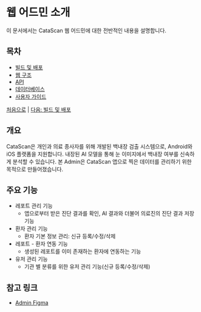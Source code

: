 # 웹 어드민 소개

이 문서에서는 CataScan 웹 어드민에 대한 전반적인 내용을 설명합니다.

## 목차

- [빌드 및 배포](01_build_and_deployment.md)
- [웹 구조](02_web_architecture.md)
- [API](03_api.md)
- [데이터베이스](04_database.md)
- [사용자 가이드](05_user_guide.md)

[처음으로](../overview.md) |
[다음: 빌드 및 배포](01_build_and_deployment.md)

## 개요

CataScan은 개인과 의료 종사자를 위해 개발된 백내장 검출 시스템으로, Android와 iOS 플랫폼을 지원합니다. 내장된 AI 모델을 통해 눈 이미지에서 백내장 여부를 신속하게 분석할 수 있습니다. 본 Admin은 CataScan 앱으로 찍은 데이터를 관리하기 위한 목적으로 만들어졌습니다.

## 주요 기능

- 레포트 관리 기능
  - 앱으로부터 받은 진단 결과를 확인, AI 결과와 더불어 의료진의 진단 결과 저장 기능
- 환자 관리 기능
  - 환자 기본 정보 관리: 신규 등록/수정/삭제
- 레포트 - 환자 연동 기능
  - 생성된 레포트를 이미 존재하는 환자에 연동하는 기능
- 유저 관리 기능
  - 기관 별 분류를 위한 유저 관리 기능(신규 등록/수정/삭제)

## 참고 링크

- [Admin Figma](https://www.figma.com/design/c0vjaijleDJP3TRMa1rMmt/a-eye-lab_product?node-id=0-1)
